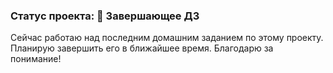 ### Статус проекта: 🚧 Завершающее ДЗ

Сейчас работаю над последним домашним заданием по этому проекту. Планирую завершить его в ближайшее время. Благодарю за понимание!
